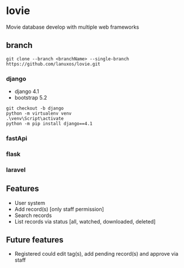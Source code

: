 # lovie
Movie database develop with multiple web frameworks

## branch
`git clone --branch <branchName> --single-branch https://github.com/lanuxos/lovie.git`
### django
- django 4.1
- bootstrap 5.2
```
git checkout -b django
python -m virtualenv venv
.\venv\Script\activate
python -m pip install django==4.1
```
### fastApi
### flask
### laravel

## Features
- User system
- Add record(s) [only staff permission]
- Search records
- List records via status [all, watched, downloaded, deleted]

## Future features
- Registered could edit tag(s), add pending record(s) and approve via staff